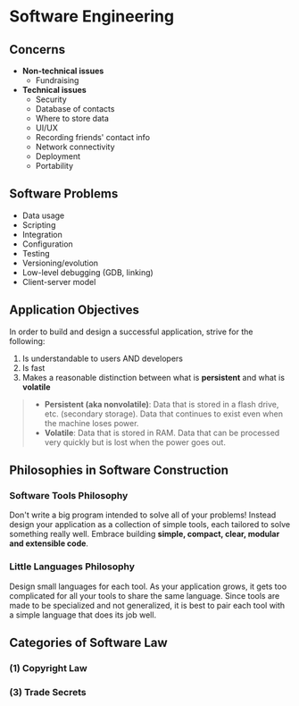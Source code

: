 # Software Engineering

## Concerns
* **Non-technical issues**
  *   Fundraising
* **Technical issues**
  * Security
  * Database of contacts
  * Where to store data
  * UI/UX
  * Recording friends' contact info
  * Network connectivity
  * Deployment
  * Portability
 
## Software Problems
* Data usage
* Scripting
* Integration
* Configuration
* Testing
* Versioning/evolution
* Low-level debugging (GDB, linking)
* Client-server model

## Application Objectives
In order to build and design a successful application, strive for the following:
1. Is understandable to users AND developers
2. Is fast
3. Makes a reasonable distinction between what is **persistent** and what is **volatile**
> - **Persistent (aka nonvolatile)**: Data that is stored in a flash drive, etc. (secondary
>   storage). Data that continues to exist even when the machine loses power.
> - **Volatile**: Data that is stored in RAM. Data that can be processed very quickly but is
>   lost when the power goes out.

## Philosophies in Software Construction
### Software Tools Philosophy
Don't write a big program intended to solve all of your problems! Instead design your application as a collection of simple tools, each tailored to solve 
something really well. Embrace building **simple, compact, clear, modular and extensible code**.

### Little Languages Philosophy
Design small languages for each tool. As your application grows, it gets too complicated for all your tools to share the same language.
Since tools are made to be specialized and not generalized, it is best to pair each tool with a simple language that does its job well.

## Categories of Software Law
### (1) Copyright Law

### (3) Trade Secrets



